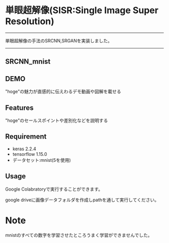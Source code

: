 # 単眼超解像(SISR:Single Image Super Resolution)
***
単眼超解像の手法のSRCNN,SRGANを実装しました。

***
## SRCNN_mnist
## DEMO

"hoge"の魅力が直感的に伝えわるデモ動画や図解を載せる

## Features

"hoge"のセールスポイントや差別化などを説明する

## Requirement

* keras 2.2.4
* tensorflow 1.15.0
* データセット:mnist(5を使用)


## Usage

Google Colabratoryで実行することができます。

google driveに画像データフォルダを作成しpathを通して実行してください。

# Note

mnistのすべての数字を学習させたところうまく学習ができませんでした。
